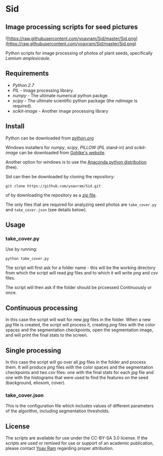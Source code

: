 # Sid
## Image processing scripts for seed pictures
![https://raw.githubusercontent.com/yoavram/Sid/master/Sid.png](https://raw.githubusercontent.com/yoavram/Sid/master/Sid.png)

Python scripts for image processing of photos of plant seeds, specifically _Lamium amplexicaule_.

## Requirements

- *Python 2.7*
- *PIL* - Image processing library. 
- *numpy* - The ultimate numerical python packge.
- *scipy* - The ultimate scientific python package (the _ndimage_  is required).
- *scikit-image* - Another image processing library

## Install

Python can be downloaded from [python.org](http://www.python.org/download/releases/2.7.6/)

Windows installers for *numpy*, *scipy*, *PILLOW* (*PIL* stand-in) and *scikit-image* can be downloaded from [Gohlke's website](http://www.lfd.uci.edu/~gohlke/pythonlibs/).

Another option for windows is to use the [Anaconda python distribution](https://store.continuum.io/cshop/anaconda/) (free).

Sid can then be downloaded by cloning the repository:
```
git clone https://github.com/yoavram/Sid.git
```
of by downloading the repository as a [zip file](https://github.com/yoavram/Sid/archive/master.zip).

The only files that are required for analyzing seed photos are `take_cover.py` and `take_cover.json` (see details below).

## Usage

### take_cover.py

Use by running:
```
python take_cover.py
```
The script will first ask for a folder name - this will be the working directory from which the script will read _jpg_ files and to which it will write _png_ and _csv_ files.

The script will then ask if the folder should be prcoessed Continuously or once.

## Continuous processing

In this case the script will wait for new _jpg_ files in the folder. When a new _jpg_ file is created, the script will process it, creating _png_ files with the color spaces and the segmentation checkpoints, open the segmentation image, and will print the final stats to the screen.

## Single processing

In this case the script will go over all _jpg_ files in the folder and process them. It will produce _png_ files with the color spaces and the segmentation checkpoints and two _csv_ files: one with the final stats for each _jpg_ file and one with the histograms that were used to find the features on the seed (background, eliosom, cover). 

### take_cover.json

This is the configuration file which includes values of different parameters of the algorithm, including segmentation thresholds. 

## License

The scripts are available for use under the CC-BY-SA 3.0 license. If the scripts are used or remixed for use or support of an academic publication, please contact [Yoav Ram](https://github.com/yoavram) regarding proper attribution.

